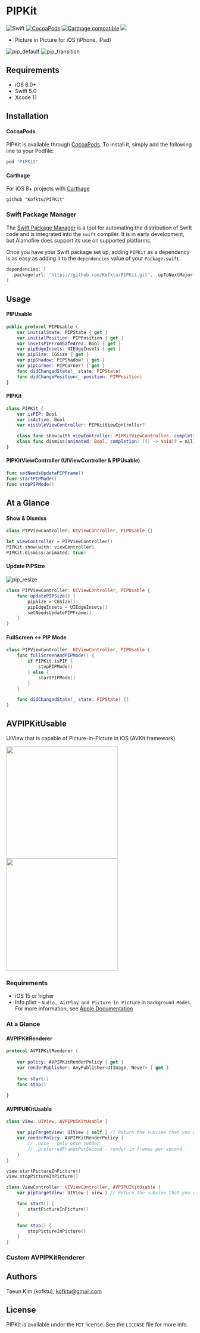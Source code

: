 # PIPKit

![Swift](https://img.shields.io/badge/Swift-5.0-orange.svg)
[![CocoaPods](http://img.shields.io/cocoapods/v/PIPKit.svg?style=flat)](http://cocoapods.org/?q=name%3APIPKit%20author%3AKofktu)
[![Carthage compatible](https://img.shields.io/badge/Carthage-compatible-4BC51D.svg?style=flat)](https://github.com/Carthage/Carthage)
<a href="https://swift.org/package-manager/"><img src="https://img.shields.io/badge/SPM-supported-DE5C43.svg?style=flat"></a>

- Picture in Picture for iOS (iPhone, iPad)

![pip_default](/Screenshot/default.gif)
![pip_transition](/Screenshot/transition.gif)

## Requirements
- iOS 8.0+
- Swift 5.0
- Xcode 11

## Installation

#### CocoaPods
PIPKit is available through [CocoaPods](http://cocoapods.org). To install
it, simply add the following line to your Podfile:

```ruby
pod 'PIPKit'
```

#### Carthage
For iOS 8+ projects with [Carthage](https://github.com/Carthage/Carthage)

```
github "Kofktu/PIPKit"
```

### Swift Package Manager

The [Swift Package Manager](https://swift.org/package-manager/) is a tool for automating the distribution of Swift code and is integrated into the `swift` compiler. It is in early development, but Alamofire does support its use on supported platforms.

Once you have your Swift package set up, adding `PIPKit` as a dependency is as easy as adding it to the `dependencies` value of your `Package.swift`.

```swift
dependencies: [
  .package(url: "https://github.com/Kofktu/PIPKit.git", .upToNextMajor(from: "1.0.1"))
]
```

## Usage

#### PIPUsable

```swift
public protocol PIPUsable {
    var initialState: PIPState { get }
    var initialPosition: PIPPosition { get }
    var insetsPIPFromSafeArea: Bool { get }
    var pipEdgeInsets: UIEdgeInsets { get }
    var pipSize: CGSize { get }
    var pipShadow: PIPShadow? { get }
    var pipCorner: PIPCorner? { get }
    func didChangedState(_ state: PIPState)
    func didChangePosition(_ position: PIPPosition)
}

```

#### PIPKit

```swift
class PIPKit {
    var isPIP: Bool
    var isActive: Bool
    var visibleViewController: PIPKitViewController?

    class func show(with viewController: PIPKitViewController, completion: (() -> Void)? = nil)
    class func dismiss(animated: Bool, completion: (() -> Void)? = nil)
}
```

#### PIPKitViewController (UIViewController & PIPUsable)
```swift
func setNeedsUpdatePIPFrame()
func startPIPMode()
func stopPIPMode()
```

## At a Glance

#### Show & Dismiss
```swift
class PIPViewController: UIViewController, PIPUsable {}

let viewController = PIPViewController()
PIPKit.show(with: viewController)
PIPKit.dismiss(animated: true)
```

#### Update PIPSize

![pip_resize](/Screenshot/resize.gif)

```swift
class PIPViewController: UIViewController, PIPUsable {
    func updatePIPSize() {
        pipSize = CGSize()
        pipEdgeInsets = UIEdgeInsets()
        setNeedsUpdatePIPFrame()
    }
}
```

#### FullScreen <-> PIP Mode
```swift
class PIPViewController: UIViewController, PIPUsable {
    func fullScreenAndPIPMode() {
        if PIPKit.isPIP {
            stopPIPMode()    
        } else {
            startPIPMode()
        }
    }

    func didChangedState(_ state: PIPState) {}
}
```

## AVPIPKitUsable
UIView that is capable of Picture-in-Picture in iOS (AVKit.framework)

<img src=https://user-images.githubusercontent.com/1860205/147901957-8716f857-3f7b-4d76-927f-e218d36137b1.PNG width=300> <img src=https://user-images.githubusercontent.com/1860205/147901962-aa23c82f-aeeb-4e8e-b840-e70397465f6d.PNG width=300>

### Requirements
- iOS 15 or higher
- Info.plist - `Audio, AirPlay and Picture in Picture` in `Background Modes`. For more information, see [Apple Documentation](https://developer.apple.com/documentation/avfoundation/media_playback_and_selection/creating_a_basic_video_player_ios_and_tvos/enabling_background_audio)

### At a Glance

#### AVPIPKitRenderer

```swift
protocol AVPIPKitRenderer {
    
    var policy: AVPIPKitRenderPolicy { get }
    var renderPublisher: AnyPublisher<UIImage, Never> { get }
    
    func start()
    func stop()
    
}
```

#### AVPIPUIKitUsable
```swift
class View: UIView, AVPIPUIKitUsable {

    var pipTargetView: UIView { self } // Return the subview that you want to show.
    var renderPolicy: AVPIPKitRenderPolicy {
        // .once - only once render
        // .preferredFramesPerSecond - render in frames-per-second
    }
}

view.startPictureInPicture()
view.stopPictureInPicture()

class ViewController: UIViewController, AVPIPUIKitUsable {
    var pipTargetView: UIView { view } // Return the subview that you want to show.

    func start() {
        startPictureInPicture()
    }

    func stop() {
        stopPictureInPicture()
    }
}
```

### Custom AVPIPKitRenderer

## Authors

Taeun Kim (kofktu), <kofktu@gmail.com>

## License

PIPKit is available under the ```MIT``` license. See the ```LICENSE``` file for more info.

